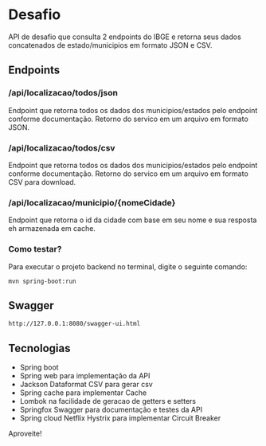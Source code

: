 # Desafio

API de desafio que consulta 2 endpoints do IBGE e retorna seus dados concatenados de estado/municipios em formato JSON e CSV.

## Endpoints
### /api/localizacao/todos/json
Endpoint que retorna todos os dados dos municipios/estados pelo endpoint conforme documentação. Retorno do servico em um arquivo em formato JSON.

### /api/localizacao/todos/csv
Endpoint que retorna todos os dados dos municipios/estados pelo endpoint conforme documentação. Retorno do servico em um arquivo em formato CSV para download.

### /api/localizacao/municipio/{nomeCidade}
Endpoint que retorna o id da cidade com base em seu nome e sua resposta eh armazenada em cache.

### Como testar?
   Para executar o projeto backend no terminal, digite o seguinte comando:

```
mvn spring-boot:run 
```

## Swagger
```
http://127.0.0.1:8080/swagger-ui.html
```

## Tecnologias
* Spring boot 
* Spring web para implementação da API
* Jackson Dataformat CSV para gerar csv
* Spring cache para implementar Cache
* Lombok na facilidade de geracao de getters e setters
* Springfox Swagger para documentação e testes da API 
* Spring cloud Netflix Hystrix para implementar Circuit Breaker


Aproveite! 
